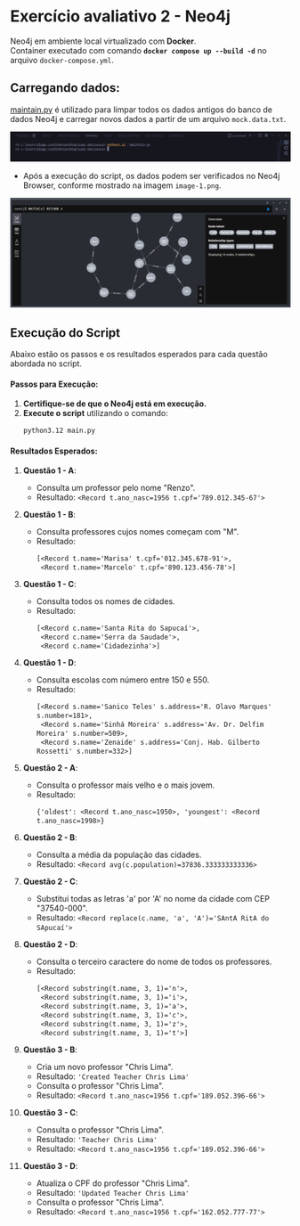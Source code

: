 # Exercício avaliativo 2 - Neo4j 
Neo4j em ambiente local virtualizado com **Docker**.  
Container executado com comando **```docker compose up --build -d```** no arquivo `docker-compose.yml`.

## Carregando dados:
[maintain.py](/exav2/maintain.py) é utilizado para limpar todos os dados antigos do banco de dados Neo4j e carregar novos dados a partir de um arquivo `mock.data.txt`. 

![alt text](image.png)

- Após a execução do script, os dados podem ser verificados no Neo4j Browser, conforme mostrado na imagem `image-1.png`.

![alt text](image-1.png)

## Execução do Script 

Abaixo estão os passos e os resultados esperados para cada questão abordada no script.

#### Passos para Execução:

1. **Certifique-se de que o Neo4j está em execução.**
2. **Execute o script**  utilizando o comando:
   ```sh
   python3.12 main.py
   ```

#### Resultados Esperados:

1. **Questão 1 - A**:
   - Consulta um professor pelo nome "Renzo".
   - Resultado: `<Record t.ano_nasc=1956 t.cpf='789.012.345-67'>`

2. **Questão 1 - B**:
   - Consulta professores cujos nomes começam com "M".
   - Resultado: 
     ```plaintext
     [<Record t.name='Marisa' t.cpf='012.345.678-91'>,
      <Record t.name='Marcelo' t.cpf='890.123.456-78'>]
     ```

3. **Questão 1 - C**:
   - Consulta todos os nomes de cidades.
   - Resultado: 
     ```plaintext
     [<Record c.name='Santa Rita do Sapucaí'>,
      <Record c.name='Serra da Saudade'>,
      <Record c.name='Cidadezinha'>]
     ```

4. **Questão 1 - D**:
   - Consulta escolas com número entre 150 e 550.
   - Resultado: 
     ```plaintext
     [<Record s.name='Sanico Teles' s.address='R. Olavo Marques' s.number=181>,
      <Record s.name='Sinhá Moreira' s.address='Av. Dr. Delfim Moreira' s.number=509>,
      <Record s.name='Zenaide' s.address='Conj. Hab. Gilberto Rossetti' s.number=332>]
     ```

5. **Questão 2 - A**:
   - Consulta o professor mais velho e o mais jovem.
   - Resultado: 
     ```plaintext
     {'oldest': <Record t.ano_nasc=1950>, 'youngest': <Record t.ano_nasc=1998>}
     ```

6. **Questão 2 - B**:
   - Consulta a média da população das cidades.
   - Resultado: `<Record avg(c.population)=37836.333333333336>`

7. **Questão 2 - C**:
   - Substitui todas as letras 'a' por 'A' no nome da cidade com CEP "37540-000".
   - Resultado: `<Record replace(c.name, 'a', 'A')='SAntA RitA do SApucaí'>`

8. **Questão 2 - D**:
   - Consulta o terceiro caractere do nome de todos os professores.
   - Resultado: 
     ```plaintext
     [<Record substring(t.name, 3, 1)='n'>,
      <Record substring(t.name, 3, 1)='i'>,
      <Record substring(t.name, 3, 1)='a'>,
      <Record substring(t.name, 3, 1)='c'>,
      <Record substring(t.name, 3, 1)='z'>,
      <Record substring(t.name, 3, 1)='t'>]
     ```

9. **Questão 3 - B**:
   - Cria um novo professor "Chris Lima".
   - Resultado: `'Created Teacher Chris Lima'`
   - Consulta o professor "Chris Lima".
   - Resultado: `<Record t.ano_nasc=1956 t.cpf='189.052.396-66'>`

10. **Questão 3 - C**:
    - Consulta o professor "Chris Lima".
    - Resultado: `'Teacher Chris Lima'`
    - Resultado: `<Record t.ano_nasc=1956 t.cpf='189.052.396-66'>`

11. **Questão 3 - D**:
    - Atualiza o CPF do professor "Chris Lima".
    - Resultado: `'Updated Teacher Chris Lima'`
    - Consulta o professor "Chris Lima".
    - Resultado: `<Record t.ano_nasc=1956 t.cpf='162.052.777-77'>`
